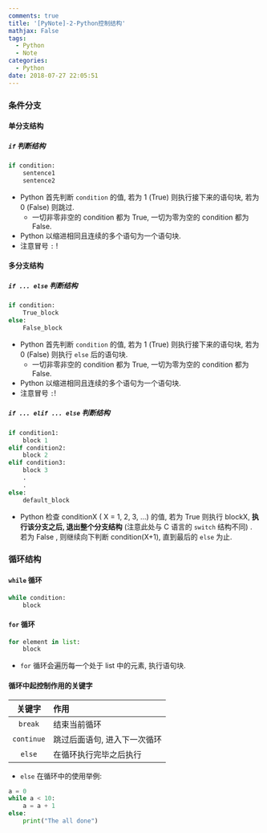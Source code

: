 ```yaml
---
comments: true
title: '[PyNote]-2-Python控制结构'
mathjax: False
tags:
  - Python
  - Note
categories:
  - Python
date: 2018-07-27 22:05:51
---
```


<!--more-->

### 条件分支

#### 单分支结构

##### `if` 判断结构

```py
if condition:
	sentence1
	sentence2
```

- Python 首先判断 `condition` 的值, 若为 1 (True) 则执行接下来的语句块, 若为 0 (False) 则跳过.
	- 一切非零非空的 condition 都为 True, 一切为零为空的 condition 都为 False.
- Python 以缩进相同且连续的多个语句为一个语句块.
- 注意冒号 `:` !

#### 多分支结构

##### `if ... else` 判断结构

```py
if condition:
    True_block
else:
    False_block
```

- Python 首先判断 `condition` 的值, 若为 1 (True) 则执行接下来的语句块, 若为 0 (False) 则执行 `else` 后的语句块.
	- 一切非零非空的 condition 都为 True, 一切为零为空的 condition 都为 False.
- Python 以缩进相同且连续的多个语句为一个语句块.
- 注意冒号 `:`!

##### `if ... elif ... else` 判断结构

```py
if condition1:
	block 1
elif condition2:
	block 2
elif condition3:
	block 3
	.
	.
else:
	default_block
```

- Python 检查 conditionX ( X = 1, 2, 3, ...) 的值, 若为 True 则执行 blockX, **执行该分支之后, 退出整个分支结构** (注意此处与 C 语言的 `switch` 结构不同) . 若为 False , 则继续向下判断 condition(X+1), 直到最后的 `else` 为止.

### 循环结构

#### `while` 循环

```py
while condition:
	block
```

#### `for` 循环

```py
for element in list:
	block
```

- `for` 循环会遍历每一个处于 list 中的元素, 执行语句块.

#### 循环中起控制作用的关键字

|关键字|作用|
|:---:|:---|
|`break`|结束当前循环|
|`continue`|跳过后面语句, 进入下一次循环|
|`else`|在循环执行完毕之后执行|

- `else` 在循环中的使用举例:

```py
a = 0
while a < 10:
	a = a + 1
else:
	print("The all done")
```